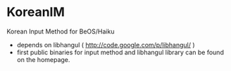KoreanIM
========

Korean Input Method for BeOS/Haiku

* depends on libhangul ( http://code.google.com/p/libhangul/ )
* first public binaries for input method and libhangul library can be found on the homepage.


